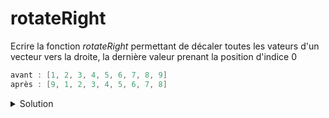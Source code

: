 # rotateRight

Ecrire la fonction *rotateRight* permettant de décaler toutes les vateurs d'un vecteur vers la droite, la dernière valeur prenant la position d'indice 0

~~~cpp
avant : [1, 2, 3, 4, 5, 6, 7, 8, 9]
après : [9, 1, 2, 3, 4, 5, 6, 7, 8]
~~~

<details>
<summary>Solution</summary>

~~~cpp
void rotateRight(vector<int>& v) {
   if (v.size() > 1) {
      int tmp = v.back();
      for (size_t i = v.size() - 1; i > 0; --i) {
         v[i] = v[i - 1];
      }
      v[0] = tmp;
   }
}
~~~
</details>

